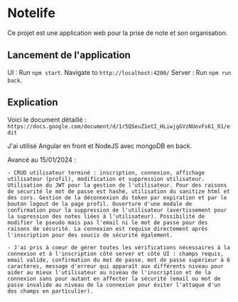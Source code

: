 # Notelife

Ce projet est une application web pour la prise de note et son organisation.

## Lancement de l'application

UI : Run `npm start`. Navigate to `http://localhost:4200/`
Server : Run `npm run back`. 

## Explication

Voici le document détaillé : `https://docs.google.com/document/d/1r5QSeuZ1etI_HLiwjgGVzNUovFs61_81/edit`

J'ai utilisé Angular en front et NodeJS avec mongoDB en back.

Avancé au 15/01/2024 :

    - CRUD utilisateur terminé : inscription, connexion, affichage utilisateur (profil), modification et suppression utilisateur. Utilisation du JWT pour la gestion de l'utilisateur. Pour des raisons de sécurité le mot de passe est hashé, utilisation du sanitize html et des cors. Gestion de la déconnexion du token par expiration et par le bouton logout de la page profil. Ouverture d'une modale de confirmation pour la suppression de l'utilisateur (avertissement pour la supression des notes liées à l'utilisateur). Possibilité de modifier le pseudo mais pas l'email ni le mot de passe pour des raisons de sécurité. La connexion est requise directement après l'inscription pour des soucis de sécurité également.
    
    - J'ai pris à coeur de gérer toutes les vérifications nécessaires à la connexion et à l'inscription côté server et côté UI : champs requis, email valide, confirmation du mot de passe, mot de passe supérieur à 6 caractères, message d'erreur qui apparaît aux différents niveau pour aider au mieux l'utilisateur au niveau de l'inscription et de la connexion sans pour autant en affecter la sécurité (email ou mot de passe invalide au niveau de la connexion pour éviter l'attaque d'un des champs en particulier).
